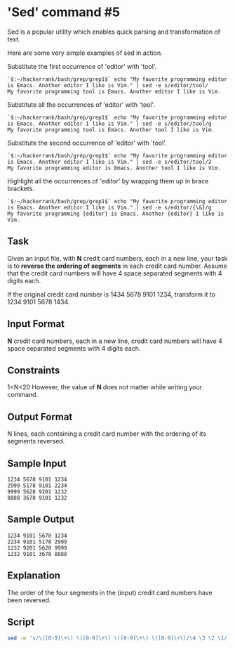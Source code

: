 # 'Sed' command #5
Sed is a popular utility which enables quick parsing and transformation of text.

Here are some very simple examples of sed in action.

Substitute the first occurrence of 'editor' with 'tool'.

    `$:~/hackerrank/bash/grep/grep1$` echo "My favorite programming editor is Emacs. Another editor I like is Vim." | sed -e s/editor/tool/
    My favorite programming tool is Emacs. Another editor I like is Vim.
Substitute all the occurrences of 'editor' with 'tool'.

    `$:~/hackerrank/bash/grep/grep1$` echo "My favorite programming editor is Emacs. Another editor I like is Vim." | sed -e s/editor/tool/g
    My favorite programming tool is Emacs. Another tool I like is Vim.  
Substitute the second occurrence of 'editor' with 'tool'.

    `$:~/hackerrank/bash/grep/grep1$` echo "My favorite programming editor is Emacs. Another editor I like is Vim." | sed -e s/editor/tool/2
    My favorite programming editor is Emacs. Another tool I like is Vim.
Highlight all the occurrences of 'editor' by wrapping them up in brace brackets.

    `$:~/hackerrank/bash/grep/grep1$` echo "My favorite programming editor is Emacs. Another editor I like is Vim." | sed -e s/editor/{\&}/g
    My favorite programming {editor} is Emacs. Another {editor} I like is Vim.

## Task

Given an input file, with **N** credit card numbers, each in a new line, your task is to **reverse the ordering of segments** in each credit card number. Assume that the credit card numbers will have 4 space separated segments with 4 digits each.

If the original credit card number is 1434 5678 9101 1234, transform it to 1234 9101 5678 1434.


## Input Format

**N** credit card numbers, each in a new line, credit card numbers will have 4 space separated segments with 4 digits each.

## Constraints

1<N<20
However, the value of **N** does not matter while writing your command.

## Output Format

N lines, each containing a credit card number with the ordering of its segments reversed.

## Sample Input

    1234 5678 9101 1234  
    2999 5178 9101 2234  
    9999 5628 9201 1232  
    8888 3678 9101 1232
## Sample Output

    1234 9101 5678 1234  
    2234 9101 5178 2999  
    1232 9201 5628 9999  
    1232 9101 3678 8888 
## Explanation

The order of the four segments in the (input) credit card numbers have been reversed.

## Script

```bash
sed -e 's/\([0-9]\+\) \([0-9]\+\) \([0-9]\+\) \([0-9]\+\)/\4 \3 \2 \1/'
```
